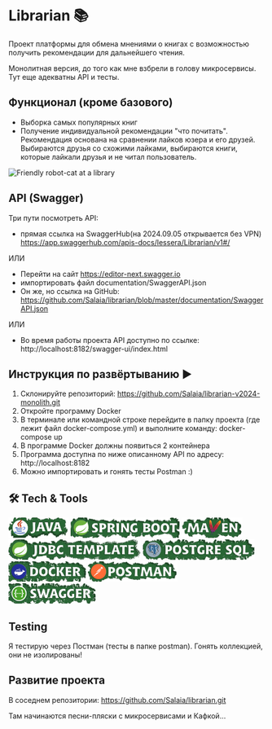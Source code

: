 # Librarian 📚

Проект платформы для обмена мнениями о книгах с возможностью получить рекомендации для дальнейшего чтения.

Монолитная версия, до того как мне взбрели в голову микросервисы. Тут еще адекватны API и тесты.

## Функционал (кроме базового)
* Выборка самых популярных книг
* Получение индивидуальной рекомендации "что почитать". Рекомендация основана на сравнении лайков юзера и его друзей. Выбираются друзья со схожими лайками, выбираются книги, которые лайкали друзья и не читал пользователь.

<div>
<img width="1024" alt="Friendly robot-cat at a library" src="assets/librarian_robo_cat_orig.jpg">
</div>

## API (Swagger)
Три пути посмотреть API:
* прямая ссылка на SwaggerHub(на 2024.09.05 открывается без VPN) https://app.swaggerhub.com/apis-docs/lessera/Librarian/v1#/

ИЛИ
* Перейти на сайт https://editor-next.swagger.io
* импортировать файл documentation/SwaggerAPI.json
* Он же, но ссылка на GitHub: https://github.com/Salaia/librarian/blob/master/documentation/SwaggerAPI.json

ИЛИ
* Во время работы проекта API доступно по ссылке:
http://localhost:8182/swagger-ui/index.html

## Инструкция по развёртыванию ▶️
1) Склонируйте репозиторий: https://github.com/Salaia/librarian-v2024-monolith.git
2) Откройте программу Docker
3) В терминале или командной строке перейдите в папку проекта (где лежит файл docker-compose.yml) и выполните команду: docker-compose up
4) В программе Docker должны появиться 2 контейнера
5) Программа доступна по ниже описанному API по адресу: http://localhost:8182
6) Можно импортировать и гонять тесты Postman :)

## 🛠 Tech & Tools

<div>
      <img src="https://github.com/Salaia/icons/blob/main/green/Java.png?raw=true" title="Java" alt="Java" height="40"/>
      <img src="https://github.com/Salaia/icons/blob/main/green/SPRING%20boot.png?raw=true" title="Spring Boot" alt="Spring Boot" height="40"/>
      <img src="https://github.com/Salaia/icons/blob/main/green/Maven.png?raw=true" title="Apache Maven" alt="Apache Maven" height="40"/>
    <img src="https://github.com/Salaia/icons/blob/main/green/JDBC.png?raw=true" title="JDBC" alt="JDBC" height="40"/>
<img src="https://github.com/Salaia/icons/blob/main/green/PostgreSQL.png?raw=true" title="PostgreSQL" alt="PostgreSQL" height="40"/>
<img src="https://github.com/Salaia/icons/blob/main/green/Docker.png?raw=true" title="Docker" alt="Docker" height="40"/>
<img src="https://github.com/Salaia/icons/blob/main/green/Postman.png?raw=true" title="Postman" alt="Postman" height="40"/>
<img src="https://github.com/Salaia/icons/blob/main/green/Swagger.png?raw=true" title="Swagger" alt="Swagger" height="40"/>
</div>

## Testing
Я тестирую через Постман (тесты в папке postman). Гонять коллекцией, они не изолированы!

## Развитие проекта

В соседнем репозитории:
https://github.com/Salaia/librarian.git

Там начинаются песни-пляски с микросервисами и Кафкой...